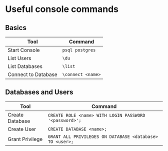# Useful console commands

## Basics
Tool | Command |
--- | --- |
Start Console       |`psql postgres`
List Users          |`\du`
List Databases      |`\list`
Connect to Database |`\connect <name>`


## Databases and Users
Tool | Command |
--- | --- |
Create Database  |`CREATE ROLE <name> WITH LOGIN PASSWORD '<password>';`
Create User      |`CREATE DATABASE <name>;`
Grant Privilege  |`GRANT ALL PRIVILEGES ON DATABASE <database> TO <user>;`
